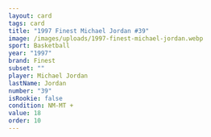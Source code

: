 ```yaml
---
layout: card
tags: card
title: "1997 Finest Michael Jordan #39"
image: /images/uploads/1997-finest-michael-jordan.webp
sport: Basketball
year: "1997"
brand: Finest
subset: ""
player: Michael Jordan
lastName: Jordan
number: "39"
isRookie: false
condition: NM-MT +
value: 18
order: 10
---
```

